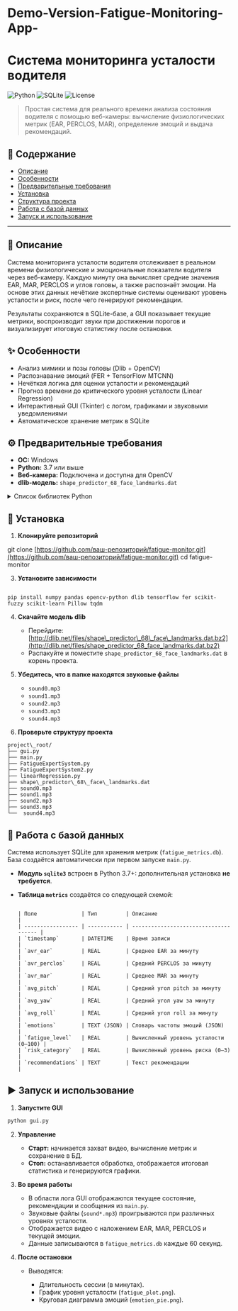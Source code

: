 # Demo-Version-Fatigue-Monitoring-App-
# Система мониторинга усталости водителя

![Python](https://img.shields.io/badge/python-3.7%2B-blue.svg) ![SQLite](https://img.shields.io/badge/SQLite-included-green.svg) ![License](https://img.shields.io/badge/license-MIT-lightgrey.svg)

> Простая система для реального времени анализа состояния водителя с помощью веб-камеры: вычисление физиологических метрик (EAR, PERCLOS, MAR), определение эмоций и выдача рекомендаций.

## 🔖 Содержание

* [Описание](#описание)
* [Особенности](#особенности)
* [Предварительные требования](#предварительные-требования)
* [Установка](#установка)
* [Структура проекта](#структура-проекта)
* [Работа с базой данных](#работа-с-базой-данных)
* [Запуск и использование](#запуск-и-использование)


---

## 📘 Описание

Система мониторинга усталости водителя отслеживает в реальном времени физиологические и эмоциональные показатели водителя через веб-камеру. Каждую минуту она вычисляет средние значения EAR, MAR, PERCLOS и углов головы, а также распознаёт эмоции. На основе этих данных нечёткие экспертные системы оценивают уровень усталости и риск, после чего генерируют рекомендации.

Результаты сохраняются в SQLite-базе, а GUI показывает текущие метрики, воспроизводит звуки при достижении порогов и визуализирует итоговую статистику после остановки.

## ✨ Особенности

* Анализ мимики и позы головы (Dlib + OpenCV)
* Распознавание эмоций (FER + TensorFlow MTCNN)
* Нечёткая логика для оценки усталости и рекомендаций
* Прогноз времени до критического уровня усталости (Linear Regression)
* Интерактивный GUI (Tkinter) с логом, графиками и звуковыми уведомлениями
* Автоматическое хранение метрик в SQLite

## ⚙ Предварительные требования

* **ОС:** Windows
* **Python:** 3.7 или выше
* **Веб-камера:** Подключена и доступна для OpenCV
* **dlib-модель:** `shape_predictor_68_face_landmarks.dat`

<details>
<summary>Список библиотек Python</summary>

```bash
numpy
pandas
opencv-python
dlib
tensorflow   # для FER (MTCNN)
fer
scikit-fuzzy
scikit-learn
Pillow
tqdm
```

</details>

## 🚀 Установка

1. **Клонируйте репозиторий**


git clone [https://github.com/ваш-репозиторий/fatigue-monitor.git](https://github.com/ваш-репозиторий/fatigue-monitor.git)
cd fatigue-monitor



3. **Установите зависимости**
````

pip install numpy pandas opencv-python dlib tensorflow fer scikit-fuzzy scikit-learn Pillow tqdm
````

4. **Скачайте модель dlib**

   * Перейдите: [http://dlib.net/files/shape\_predictor\_68\_face\_landmarks.dat.bz2](http://dlib.net/files/shape_predictor_68_face_landmarks.dat.bz2)
   * Распакуйте и поместите `shape_predictor_68_face_landmarks.dat` в корень проекта.

5. **Убедитесь, что в папке находятся звуковые файлы**

   * `sound0.mp3`
   * `sound1.mp3`
   * `sound2.mp3`
   * `sound3.mp3`
   * `sound4.mp3`

6. **Проверьте структуру проекта**
````
project\_root/
├── gui.py
├── main.py
├── FatigueExpertSystem.py
├── FatigueExpertSystem2.py
├── linearRegression.py
├── shape\_predictor\_68\_face\_landmarks.dat
├── sound0.mp3
├── sound1.mp3
├── sound2.mp3
├── sound3.mp3
└──  sound4.mp3

````



## 💾 Работа с базой данных

Система использует SQLite для хранения метрик (`fatigue_metrics.db`). База создаётся автоматически при первом запуске `main.py`.

* **Модуль `sqlite3`** встроен в Python 3.7+: дополнительная установка **не требуется**.

* **Таблица `metrics`** создаётся со следующей схемой:
   ```

  | Поле              | Тип         | Описание                              |
  | ----------------- | ----------- | ------------------------------------- |
  | `timestamp`       | DATETIME    | Время записи                          |
  | `avr_ear`         | REAL        | Среднее EAR за минуту                 |
  | `avr_perclos`     | REAL        | Средний PERCLOS за минуту             |
  | `avr_mar`         | REAL        | Среднее MAR за минуту                 |
  | `avg_pitch`       | REAL        | Средний угол pitch за минуту          |
  | `avg_yaw`         | REAL        | Средний угол yaw за минуту            |
  | `avg_roll`        | REAL        | Средний угол roll за минуту           |
  | `emotions`        | TEXT (JSON) | Словарь частоты эмоций (JSON)         |
  | `fatigue_level`   | REAL        | Вычисленный уровень усталости (0–100) |
  | `risk_category`   | REAL        | Вычисленный уровень риска (0–3)       |
  | `recommendations` | TEXT        | Текст рекомендации                    |
   ```



## ▶️ Запуск и использование




1. **Запустите GUI**

```bash
python gui.py
````

2. **Управление**

   * **Старт:** начинается захват видео, вычисление метрик и сохранение в БД.
   * **Стоп:** останавливается обработка, отображается итоговая статистика и генерируются графики.

4. **Во время работы**

   * В области лога GUI отображаются текущее состояние, рекомендации и сообщения из `main.py`.
   * Звуковые файлы (`sound*.mp3`) проигрываются при различных уровнях усталости.
   * Отображается видео с наложением EAR, MAR, PERCLOS и текущей эмоции.
   * Данные записываются в `fatigue_metrics.db` каждые 60 секунд.

5. **После остановки**

   * Выводятся:

     * Длительность сессии (в минутах).
     * График уровня усталости (`fatigue_plot.png`).
     * Круговая диаграмма эмоций (`emotion_pie.png`).


